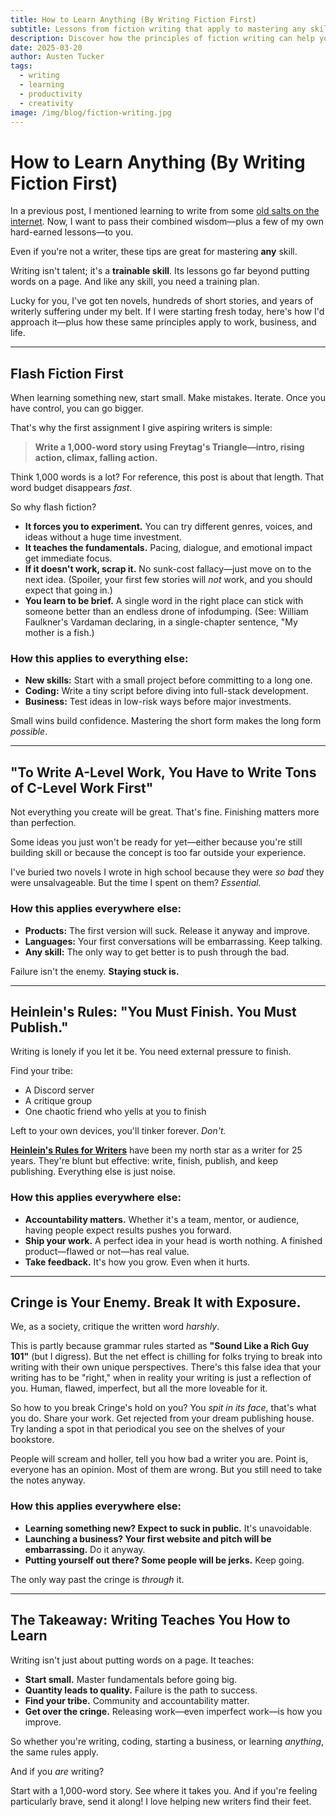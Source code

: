 ```yaml
---
title: How to Learn Anything (By Writing Fiction First)
subtitle: Lessons from fiction writing that apply to mastering any skill
description: Discover how the principles of fiction writing can help you learn any new skill more effectively, from coding to business.
date: 2025-03-20
author: Austen Tucker
tags:
  - writing
  - learning
  - productivity
  - creativity
image: /img/blog/fiction-writing.jpg
---
```



# **How to Learn Anything (By Writing Fiction First)**

In a previous post, I mentioned learning to write from some [old salts on the internet](https://studio.thearcades.me/blog/DoctorStrangeCode/). Now, I want to pass their combined wisdom—plus a few of my own hard-earned lessons—to you.

Even if you're not a writer, these tips are great for mastering **any** skill.

Writing isn't talent; it's a **trainable skill**. Its lessons go far beyond putting words on a page. And like any skill, you need a training plan.

Lucky for you, I've got ten novels, hundreds of short stories, and years of writerly suffering under my belt. If I were starting fresh today, here's how I'd approach it—plus how these same principles apply to work, business, and life.

---

## **Flash Fiction First**

When learning something new, start small. Make mistakes. Iterate. Once you have control, you can go bigger.

That's why the first assignment I give aspiring writers is simple:

> **Write a 1,000-word story using Freytag's Triangle—intro, rising action, climax, falling action.**

Think 1,000 words is a lot? For reference, this post is about that length. That word budget disappears _fast_.

So why flash fiction?

- **It forces you to experiment.** You can try different genres, voices, and ideas without a huge time investment.
- **It teaches the fundamentals.** Pacing, dialogue, and emotional impact get immediate focus.
- **If it doesn't work, scrap it.** No sunk-cost fallacy—just move on to the next idea. (Spoiler, your first few stories will _not_ work, and you should expect that going in.)
- **You learn to be brief.** A single word in the right place can stick with someone better than an endless drone of infodumping. (See: William Faulkner's Vardaman declaring, in a single-chapter sentence, "My mother is a fish.)

### **How this applies to everything else:**

- **New skills:** Start with a small project before committing to a long one.
- **Coding:** Write a tiny script before diving into full-stack development.
- **Business:** Test ideas in low-risk ways before major investments.

Small wins build confidence. Mastering the short form makes the long form _possible_.

---

## **"To Write A-Level Work, You Have to Write Tons of C-Level Work First"**

Not everything you create will be great. That's fine. Finishing matters more than perfection.

Some ideas you just won't be ready for yet—either because you're still building skill or because the concept is too far outside your experience.

I've buried two novels I wrote in high school because they were _so bad_ they were unsalvageable. But the time I spent on them? _Essential._

### **How this applies everywhere else:**

- **Products:** The first version will suck. Release it anyway and improve.
- **Languages:** Your first conversations will be embarrassing. Keep talking.
- **Any skill:** The only way to get better is to push through the bad.

Failure isn't the enemy. **Staying stuck is.**

---
## **Heinlein's Rules: "You Must Finish. You Must Publish."**

Writing is lonely if you let it be. You need external pressure to finish.

Find your tribe:

- A Discord server
- A critique group
- One chaotic friend who yells at you to finish

Left to your own devices, you'll tinker forever. _Don't._

[**Heinlein's Rules for Writers**](https://www.sfwa.org/) have been my north star as a writer for 25 years. They're blunt but effective: write, finish, publish, and keep publishing. Everything else is just noise.

### **How this applies everywhere else:**

- **Accountability matters.** Whether it's a team, mentor, or audience, having people expect results pushes you forward.
- **Ship your work.** A perfect idea in your head is worth nothing. A finished product—flawed or not—has real value.
- **Take feedback.** It's how you grow. Even when it hurts.

---

## **Cringe is Your Enemy. Break It with Exposure.**

We, as a society, critique the written word _harshly_.

This is partly because grammar rules started as **"Sound Like a Rich Guy 101"** (but I digress). But the net effect is chilling for folks trying to break into writing with their own unique perspectives. There's this false idea that your writing has to be "right," when in reality your writing is just a reflection of you. Human, flawed, imperfect, but all the more loveable for it.

So how to you break Cringe's hold on you? You _spit in its face_, that's what you do. Share your work. Get rejected from your dream publishing house. Try landing a spot in that periodical you see on the shelves of your bookstore. 

People will scream and holler, tell you how bad a writer you are. Point is, everyone has an opinion. Most of them are wrong. But you still need to take the notes anyway.

### **How this applies everywhere else:**

- **Learning something new? Expect to suck in public.** It's unavoidable.
- **Launching a business? Your first website and pitch will be embarrassing.** Do it anyway.
- **Putting yourself out there? Some people will be jerks.** Keep going.

The only way past the cringe is _through_ it.

---

## **The Takeaway: Writing Teaches You How to Learn**

Writing isn't just about putting words on a page. It teaches:

- **Start small.** Master fundamentals before going big.
- **Quantity leads to quality.** Failure is the path to success.
- **Find your tribe.** Community and accountability matter.
- **Get over the cringe.** Releasing work—even imperfect work—is how you improve.

So whether you're writing, coding, starting a business, or learning _anything_, the same rules apply.

And if you _are_ writing?

Start with a 1,000-word story. See where it takes you. And if you're feeling particularly brave, send it along! I love helping new writers find their feet.